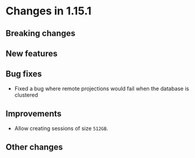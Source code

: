 # Changes in 1.15.1


## Breaking changes

## New features

## Bug fixes

* Fixed a bug where remote projections would fail when the database is clustered

## Improvements

* Allow creating sessions of size `512GB`.

## Other changes
